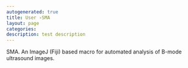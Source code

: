 ```yaml
---
autogenerated: true
title: User ›SMA
layout: page
categories: 
description: test description
---
```


SMA. An ImageJ (Fiji) based macro for automated analysis of B-mode ultrasound images.
